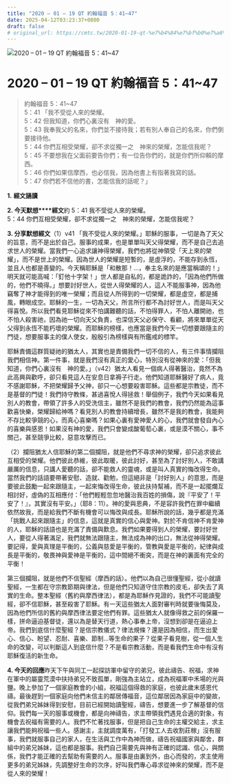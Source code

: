 ```yaml
---
title: "2020 – 01 – 19 QT 約翰福音 5：41~47"
date: 2025-04-12T03:23:37+0800
draft: false
# original_url: https://cmtc.tw/2020-01-19-qt-%e7%b4%84%e7%bf%b0%e7%a6%8f%e9%9f%b3-5%ef%bc%9a4147
---
```


![2020 – 01 – 19 QT 約翰福音 5：41~47](/images/qt.jpg   "2020 – 01 – 19 QT 約翰福音 5：41~47")

# 2020 – 01 – 19 QT 約翰福音 5：41~47

> 約翰福音 5：41~47  
> 5：41 「我不受從人來的榮耀。  
> 5：42 但我知道，你們心裏沒有　神的愛。  
> 5：43 我奉我父的名來，你們並不接待我；若有別人奉自己的名來，你們倒要接待他。  
> 5：44 你們互相受榮耀，卻不求從獨一之　神來的榮耀，怎能信我呢？  
> 5：45 不要想我在父面前要告你們；有一位告你們的，就是你們所仰賴的摩西。  
> 5：46 你們如果信摩西，也必信我，因為他書上有指著我寫的話。  
> 5：47 你們若不信他的書，怎能信我的話呢？」

**1.** **經文誦讀**

**2. 今天默想****經文**約 5：41 我不受從人來的榮耀。  
5：44 你們互相受榮耀，卻不求從獨一之　神來的榮耀，怎能信我呢？

**3. 分享默想經文**（1）v41 「我不受從人來的榮耀。」耶穌的服事，一切是為了天父的旨意，而不是出於自己。服事的成果，也是單單叫天父得榮耀，而不是自己去追求世人的榮耀。當我們一心追求讓神得榮耀，我們也將從神領受「天上來的榮耀」，而不是世上的榮耀。因為世人的榮耀是短暫的，是虛浮的，不能存到永恆，並且人也都是善變的。今天稱耶穌是「和散那！…，奉主名來的是應當稱頌的！」明天就可能高喊：「釘他十字架！」世人都是自私的，都是詭詐的，「因為他們所做的，他們不曉得。」想要討好世人，從世人得榮耀的人，這人不能服事神，因為他竊奪了神才能得到的唯一榮耀；而且從人所得到的一切榮耀，都是虛空，都是捕風，轉眼成空。耶穌的一生，一切為天父，所言所行都不為討好世人，而是叫天父得喜悅。所以我們看見耶穌從來不怕講難聽的話，不怕得罪人，不怕人離開祂，也不怕人殺害祂，因為祂一切向天父負責，也深信天父必保守、看顧，將來單單從天父得到永恆不能朽壞的榮耀。而耶穌的榜樣，也應當是我們今天一切想要跟隨主的門徒，想要服事主的僕人使女，殷殷引為榜樣與有所鑑戒的標竿。

耶穌責備這群質疑祂的猶太人，其實也是責備我們一切不信的人，有三件事情攔阻我們相信神。第一件事，就是我們沒有真正的愛心，特別沒有從神來的愛：「但我知道，你們心裏沒有　神的愛。」（v42）猶太人看見一個病人得著醫治，竟然不為此高興與歡呼，卻只看見這人在安息日拿褥子行走。他們知道耶穌醫好了病人，竟不感謝耶穌，不把榮耀歸予父神，卻只一心想要殺害耶穌。這些都是宗教徒，而不是基督的門徒！我們持守教條，甚過喜悅人得拯救！舉個例子，我們今天如果看見別人的教會，帶領了許多人的受洗信主，雖然不是我們的教會，我們仍然能為這事歡喜快樂，榮耀歸給神嗎？看見別人的教會持續增長，雖然不是我的教會，我能夠不存比較爭競的心，而真心喜樂嗎？如果心裏有愛神愛人的心，我們就會發自內心的喜樂與感恩！如果沒有神的愛，我們只會變成酸葡萄心裏，或是漠不關心，事不關己，甚至競爭比較，惡意攻擊而已。

（2）攔阻猶太人信耶穌的第二個攔阻，就是他們不尋求神的榮耀，卻只追求彼此互相受的榮耀。他們彼此恭維，彼此取暖，彼此討好，甚至為了討好別人，不敢講嚴厲的信息，只講人愛聽的話，卻不能救人的靈魂，或是叫人真實的悔改得生命。當然我們的話語要帶著安慰、造就、勸勉，但這絕非是「討好別人」的意思，而是要彼此鼓勵一起來跟隨主，一起來悔改得生命，彼此扶持幫補，而不是一起擺爛互相討好，虛偽的互相應付：「他們輕輕忽忽地醫治我百姓的損傷，說『平安了！平安了！』，其實沒有平安。」（耶8：11）。神的愛與恩典，不是容許我們在罪中繼續依然故我，而是給我們不斷有機會可以悔改與成長。耶穌所說的話，幾乎都是充滿「挑戰人起來跟隨主」的信息，這就是真實的信心與愛神。對於不肯信神不肯愛神的人，耶穌的話語也是充滿了責備與歎息。我們如果要得到人的榮耀，要討好世人，要從人得著滿足，我們就無法跟隨主，無法成為神的出口，無法從神得榮耀。要記得，愛與真理是平衡的，公義與慈愛是平衡的，管教與愛是平衡的，紀律與成長是平衡的，敬畏神與愛神是平衡的，這中間絕不衝突，而是在神的裏面有完全的平衡！

第三個攔阻，就是他們不信聖經（摩西的話）。他們以為自己很懂聖經，從小就讀聖經，一生都在守宗教節期與律法，但是他們只知道守住宗教的皮毛，卻失去了真實的生命。整本聖經（舊約與摩西律法），都是為耶穌作見證的，我們不可能讀聖經，卻不信耶穌，甚至殺害了耶穌。有一天這些猶太人面對審判時就要後悔莫及，因為他們所信的舊約與摩西律法要定他們有罪。這些猶太人就像得救之前的保羅一樣，拼命逼迫基督徒，還以為是替天行道，熱心事奉上帝，沒想到卻是在逼迫上帝。我們到底信什麼聖經？是信宗教儀式？律法規條？還是因為相信，而生出愛心、信心、盼望、忍耐、喜樂、節制…等生命的果子？從果子看見樹，從一個人生命的改變，可以判斷這人到底信什麼？不是看宗教活動，而是看我們生命中有沒有耶穌復活的新生命。

**4. 今天的回應**昨天下午與同工一起探訪軍中留守的弟兄，彼此禱告、祝福，求神在軍中的屬靈荒漠中扶持弟兄不致孤單，剛強為主站立，成為祝福軍中禾場的光與鹽。晚上參加了一個家庭教會的小組，祝福這個得救的家庭，也彼此歲末感恩代禱。最後趕到一個家庭向他們未信主的鄰居傳福音，這位鄰居因為家庭中的變故，從我們弟兄姊妹得到安慰，目前已經開始讀聖經，禱告，想要進一步了解基督的信仰。我們每一天的服事或機會，都是向神禱告，求主帶領我們遇見合適的對象，有機會去祝福有需要的人。我們不忙著找服事，但是把自己生命的主權交給主，求主讓我們能夠祝福一些人。感謝主，主就調度萬有，「打發工人去收割莊稼」沒有服事，我們就服事自己的家人，在生活與工作中為神而做，禱告祝福國家與鄰舍，群組中的弟兄姊妹，這也都是服事。我們自己需要先與神有正確的認識、信心，與關係，我們才能正確的去幫助有需要的人。服事是由裏到外，由心而發的，求主使用更多的弟兄姊妹，先調整好生命的次序，好叫我們專心尋求從神來的榮耀，而不是從人來的榮耀！